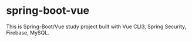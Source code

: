 # spring-boot-vue

This is Spring-Boot/Vue study project built with Vue CLI3, Spring Security, Firebase, MySQL.

